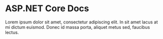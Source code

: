 # ASP.NET Core Docs

Lorem ipsum dolor sit amet, consectetur adipiscing elit. In sit amet lacus at mi dictum euismod. Donec id massa porta, aliquet metus sed, faucibus lectus.
